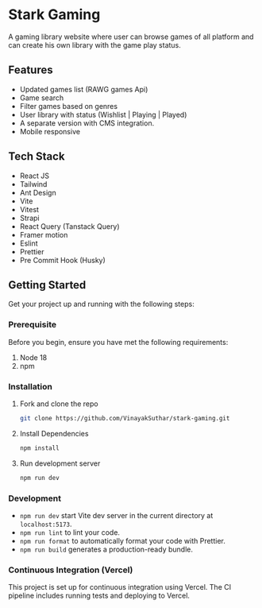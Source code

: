 # Stark Gaming

<!-- ![Logo](src/assets/image/garena-logo.png) -->

A gaming library website where user can browse games of all platform and can create his own library with the game play status.

## Features

- Updated games list (RAWG games Api)
- Game search
- Filter games based on genres
- User library with status (Wishlist | Playing | Played)
- A separate version with CMS integration.
- Mobile responsive

## Tech Stack

- React JS
- Tailwind
- Ant Design
- Vite
- Vitest
- Strapi
- React Query (Tanstack Query)
- Framer motion
- Eslint
- Prettier
- Pre Commit Hook (Husky)

## Getting Started

Get your project up and running with the following steps:

### Prerequisite

Before you begin, ensure you have met the following requirements:

1. Node 18
2. npm

### Installation

1. Fork and clone the repo

   ```sh
   git clone https://github.com/VinayakSuthar/stark-gaming.git
   ```

2. Install Dependencies

   ```sh
   npm install
   ```

3. Run development server

   ```sh
   npm run dev
   ```

### Development

- `npm run dev` start Vite dev server in the current directory at `localhost:5173`.
- `npm run lint` to lint your code.
- `npm run format` to automatically format your code with Prettier.
- `npm run build` generates a production-ready bundle.

### Continuous Integration (Vercel)

This project is set up for continuous integration using Vercel. The CI pipeline includes running tests and deploying to Vercel.
